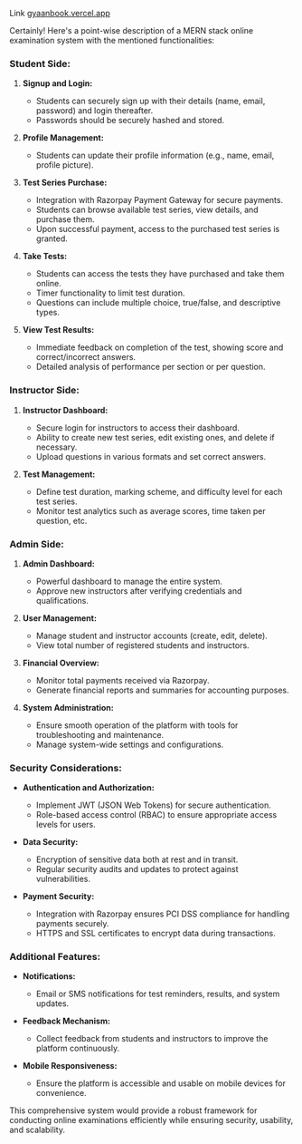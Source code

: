 Link [gyaanbook.vercel.app](https://gyaanbook.vercel.app/)

Certainly! Here's a point-wise description of a MERN stack online examination system with the mentioned functionalities:

### Student Side:
1. **Signup and Login:**
   - Students can securely sign up with their details (name, email, password) and login thereafter.
   - Passwords should be securely hashed and stored.

2. **Profile Management:**
   - Students can update their profile information (e.g., name, email, profile picture).

3. **Test Series Purchase:**
   - Integration with Razorpay Payment Gateway for secure payments.
   - Students can browse available test series, view details, and purchase them.
   - Upon successful payment, access to the purchased test series is granted.

4. **Take Tests:**
   - Students can access the tests they have purchased and take them online.
   - Timer functionality to limit test duration.
   - Questions can include multiple choice, true/false, and descriptive types.

5. **View Test Results:**
   - Immediate feedback on completion of the test, showing score and correct/incorrect answers.
   - Detailed analysis of performance per section or per question.

### Instructor Side:
1. **Instructor Dashboard:**
   - Secure login for instructors to access their dashboard.
   - Ability to create new test series, edit existing ones, and delete if necessary.
   - Upload questions in various formats and set correct answers.

2. **Test Management:**
   - Define test duration, marking scheme, and difficulty level for each test series.
   - Monitor test analytics such as average scores, time taken per question, etc.

### Admin Side:
1. **Admin Dashboard:**
   - Powerful dashboard to manage the entire system.
   - Approve new instructors after verifying credentials and qualifications.

2. **User Management:**
   - Manage student and instructor accounts (create, edit, delete).
   - View total number of registered students and instructors.

3. **Financial Overview:**
   - Monitor total payments received via Razorpay.
   - Generate financial reports and summaries for accounting purposes.

4. **System Administration:**
   - Ensure smooth operation of the platform with tools for troubleshooting and maintenance.
   - Manage system-wide settings and configurations.

### Security Considerations:
- **Authentication and Authorization:**
  - Implement JWT (JSON Web Tokens) for secure authentication.
  - Role-based access control (RBAC) to ensure appropriate access levels for users.

- **Data Security:**
  - Encryption of sensitive data both at rest and in transit.
  - Regular security audits and updates to protect against vulnerabilities.

- **Payment Security:**
  - Integration with Razorpay ensures PCI DSS compliance for handling payments securely.
  - HTTPS and SSL certificates to encrypt data during transactions.

### Additional Features:
- **Notifications:**
  - Email or SMS notifications for test reminders, results, and system updates.
  
- **Feedback Mechanism:**
  - Collect feedback from students and instructors to improve the platform continuously.

- **Mobile Responsiveness:**
  - Ensure the platform is accessible and usable on mobile devices for convenience.

This comprehensive system would provide a robust framework for conducting online examinations efficiently while ensuring security, usability, and scalability.
